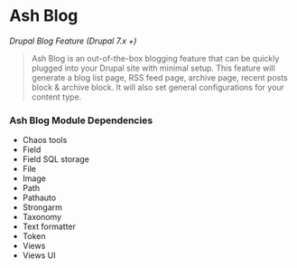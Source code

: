 Ash Blog
=============

*Drupal Blog Feature (Drupal 7.x +)*

> Ash Blog is an out-of-the-box blogging feature that can be quickly plugged into your Drupal site with minimal setup. This feature will generate a blog list page, RSS feed page, archive page, recent posts block & archive block. It will also set general configurations for your content type.

### Ash Blog Module Dependencies

* Chaos tools
* Field
* Field SQL storage
* File
* Image
* Path
* Pathauto
* Strongarm
* Taxonomy
* Text formatter
* Token
* Views
* Views UI